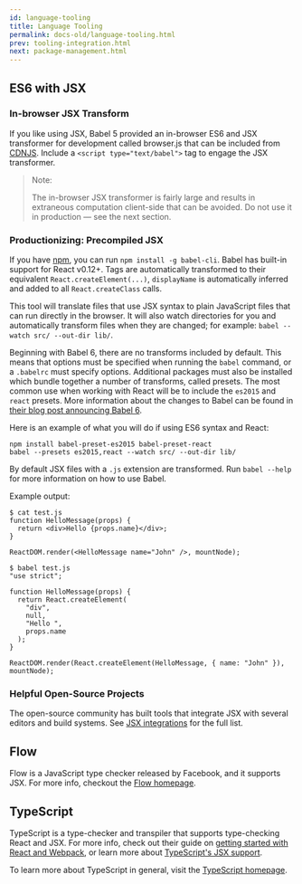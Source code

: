 ```yaml
---
id: language-tooling
title: Language Tooling
permalink: docs-old/language-tooling.html
prev: tooling-integration.html
next: package-management.html
---
```


## ES6 with JSX

### In-browser JSX Transform

If you like using JSX, Babel 5 provided an in-browser ES6 and JSX transformer for development called browser.js that can be included from [CDNJS](https://cdnjs.com/libraries/babel-core/5.8.34). Include a `<script type="text/babel">` tag to engage the JSX transformer.

> Note:
>
> The in-browser JSX transformer is fairly large and results in extraneous computation client-side that can be avoided. Do not use it in production — see the next section.

### Productionizing: Precompiled JSX

If you have [npm](https://www.npmjs.com/), you can run `npm install -g babel-cli`. Babel has built-in support for React v0.12+. Tags are automatically transformed to their equivalent `React.createElement(...)`, `displayName` is automatically inferred and added to all `React.createClass` calls.

This tool will translate files that use JSX syntax to plain JavaScript files that can run directly in the browser. It will also watch directories for you and automatically transform files when they are changed; for example: `babel --watch src/ --out-dir lib/`.

Beginning with Babel 6, there are no transforms included by default. This means that options must be specified when running the `babel` command, or a `.babelrc` must specify options. Additional packages must also be installed which bundle together a number of transforms, called presets. The most common use when working with React will be to include the `es2015` and `react` presets. More information about the changes to Babel can be found in [their blog post announcing Babel 6](http://babeljs.io/blog/2015/10/29/6.0.0).

Here is an example of what you will do if using ES6 syntax and React:

```
npm install babel-preset-es2015 babel-preset-react
babel --presets es2015,react --watch src/ --out-dir lib/
```

By default JSX files with a `.js` extension are transformed. Run `babel --help` for more information on how to use Babel.

Example output:

```
$ cat test.js
function HelloMessage(props) {
  return <div>Hello {props.name}</div>;
}

ReactDOM.render(<HelloMessage name="John" />, mountNode);

$ babel test.js
"use strict";

function HelloMessage(props) {
  return React.createElement(
    "div",
    null,
    "Hello ",
    props.name
  );
}

ReactDOM.render(React.createElement(HelloMessage, { name: "John" }), mountNode);
```

### Helpful Open-Source Projects

The open-source community has built tools that integrate JSX with several editors and build systems. See [JSX integrations](https://github.com/facebook/react/wiki/Complementary-Tools#jsx-integrations) for the full list.

## Flow

Flow is a JavaScript type checker released by Facebook, and it supports JSX. For more info, checkout the [Flow homepage](http://flowtype.org/).


## TypeScript

TypeScript is a type-checker and transpiler that supports type-checking React and JSX.
For more info, check out their guide on [getting started with React and Webpack](https://www.typescriptlang.org/docs/handbook/react-&-webpack.html), or learn more about [TypeScript's JSX support](https://www.typescriptlang.org/docs/handbook/jsx.html).

To learn more about TypeScript in general, visit the [TypeScript homepage](https://www.typescriptlang.org/).
